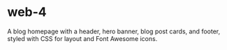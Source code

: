 # web-4
A blog homepage with a header, hero banner, blog post cards, and footer, styled with CSS for layout and Font Awesome icons.
